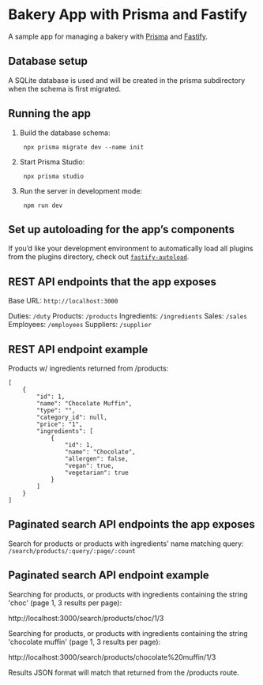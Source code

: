 # Bakery App with Prisma and Fastify

A sample app for managing a bakery with [Prisma](https://www.prisma.io)
and [Fastify](https://www.fastify.io).

## Database setup

A SQLite database is used and will be created in the prisma subdirectory when the schema is first migrated.

## Running the app

1. Build the database schema:

		npx prisma migrate dev --name init
    
2. Start Prisma Studio:

		npx prisma studio
		
3. Run the server in development mode:

		npm run dev

## Set up autoloading for the app’s components

If you’d like your development environment to automatically load all plugins from the plugins directory, check out [`fastify-autoload`](https://github.com/fastify/fastify-autoload).

## REST API endpoints that the app exposes

Base URL: `http://localhost:3000`

Duties: `/duty`
Products: `/products`
Ingredients: `/ingredients`
Sales: `/sales`
Employees: `/employees`
Suppliers: `/supplier`

## REST API endpoint example

Products w/ ingredients returned from /products:

	[
		{
			"id": 1,
			"name": "Chocolate Muffin",
			"type": "",
			"category_id": null,
			"price": "1",
			"ingredients": [
				{
					"id": 1,
					"name": "Chocolate",
					"allergen": false,
					"vegan": true,
					"vegetarian": true
				}
			]
		}
	]

## Paginated search API endpoints the app exposes

Search for products or products with ingredients' name matching query: `/search/products/:query/:page/:count`

## Paginated search API endpoint example

Searching for products, or products with ingredients containing the string 'choc' (page 1, 3 results per page): 

http://localhost:3000/search/products/choc/1/3

Searching for products, or products with ingredients containing the string 'chocolate muffin' (page 1, 3 results per page): 

http://localhost:3000/search/products/chocolate%20muffin/1/3

Results JSON format will match that returned from the /products route.